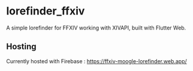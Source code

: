 # lorefinder_ffxiv

A simple lorefinder for FFXIV working with XIVAPI, built with Flutter Web.

## Hosting

Currently hosted with Firebase :
https://ffxiv-moogle-lorefinder.web.app/
